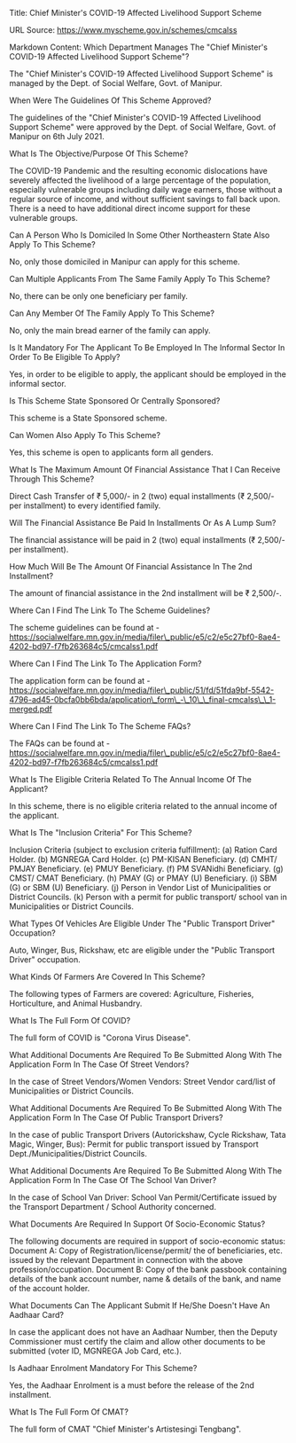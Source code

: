 Title: Chief Minister's COVID-19 Affected Livelihood Support Scheme

URL Source: https://www.myscheme.gov.in/schemes/cmcalss

Markdown Content:
Which Department Manages The "Chief Minister's COVID-19 Affected Livelihood Support Scheme"?

The "Chief Minister's COVID-19 Affected Livelihood Support Scheme" is managed by the Dept. of Social Welfare, Govt. of Manipur.

When Were The Guidelines Of This Scheme Approved?

The guidelines of the "Chief Minister's COVID-19 Affected Livelihood Support Scheme" were approved by the Dept. of Social Welfare, Govt. of Manipur on 6th July 2021.

What Is The Objective/Purpose Of This Scheme?

The COVID-19 Pandemic and the resulting economic dislocations have severely affected the livelihood of a large percentage of the population, especially vulnerable groups including daily wage earners, those without a regular source of income, and without sufficient savings to fall back upon. There is a need to have additional direct income support for these vulnerable groups.

Can A Person Who Is Domiciled In Some Other Northeastern State Also Apply To This Scheme?

No, only those domiciled in Manipur can apply for this scheme.

Can Multiple Applicants From The Same Family Apply To This Scheme?

No, there can be only one beneficiary per family.

Can Any Member Of The Family Apply To This Scheme?

No, only the main bread earner of the family can apply.

Is It Mandatory For The Applicant To Be Employed In The Informal Sector In Order To Be Eligible To Apply?

Yes, in order to be eligible to apply, the applicant should be employed in the informal sector.

Is This Scheme State Sponsored Or Centrally Sponsored?

This scheme is a State Sponsored scheme.

Can Women Also Apply To This Scheme?

Yes, this scheme is open to applicants form all genders.

What Is The Maximum Amount Of Financial Assistance That I Can Receive Through This Scheme?

Direct Cash Transfer of ₹ 5,000/- in 2 (two) equal installments (₹ 2,500/- per installment) to every identified family.

Will The Financial Assistance Be Paid In Installments Or As A Lump Sum?

The financial assistance will be paid in 2 (two) equal installments (₹ 2,500/- per installment).

How Much Will Be The Amount Of Financial Assistance In The 2nd Installment?

The amount of financial assistance in the 2nd installment will be ₹ 2,500/-.

Where Can I Find The Link To The Scheme Guidelines?

The scheme guidelines can be found at - https://socialwelfare.mn.gov.in/media/filer\_public/e5/c2/e5c27bf0-8ae4-4202-bd97-f7fb263684c5/cmcalss1.pdf

Where Can I Find The Link To The Application Form?

The application form can be found at - https://socialwelfare.mn.gov.in/media/filer\_public/51/fd/51fda9bf-5542-4796-ad45-0bcfa0bb6bda/application\_form\_-\_10\_\_final-cmcalss\_\_1-merged.pdf

Where Can I Find The Link To The Scheme FAQs?

The FAQs can be found at - https://socialwelfare.mn.gov.in/media/filer\_public/e5/c2/e5c27bf0-8ae4-4202-bd97-f7fb263684c5/cmcalss1.pdf

What Is The Eligible Criteria Related To The Annual Income Of The Applicant?

In this scheme, there is no eligible criteria related to the annual income of the applicant.

What Is The "Inclusion Criteria" For This Scheme?

Inclusion Criteria (subject to exclusion criteria fulfillment): (a) Ration Card Holder. (b) MGNREGA Card Holder. (c) PM-KISAN Beneficiary. (d) CMHT/ PMJAY Beneficiary. (e) PMUY Beneficiary. (f) PM SVANidhi Beneficiary. (g) CMST/ CMAT Beneficiary. (h) PMAY (G) or PMAY (U) Beneficiary. (i) SBM (G) or SBM (U) Beneficiary. (j) Person in Vendor List of Municipalities or District Councils. (k) Person with a permit for public transport/ school van in Municipalities or District Councils.

What Types Of Vehicles Are Eligible Under The "Public Transport Driver" Occupation?

Auto, Winger, Bus, Rickshaw, etc are eligible under the "Public Transport Driver" occupation.

What Kinds Of Farmers Are Covered In This Scheme?

The following types of Farmers are covered: Agriculture, Fisheries, Horticulture, and Animal Husbandry.

What Is The Full Form Of COVID?

The full form of COVID is "Corona Virus Disease".

What Additional Documents Are Required To Be Submitted Along With The Application Form In The Case Of Street Vendors?

In the case of Street Vendors/Women Vendors: Street Vendor card/list of Municipalities or District Councils.

What Additional Documents Are Required To Be Submitted Along With The Application Form In The Case Of Public Transport Drivers?

In the case of public Transport Drivers (Autorickshaw, Cycle Rickshaw, Tata Magic, Winger, Bus): Permit for public transport issued by Transport Dept./Municipalities/District Councils.

What Additional Documents Are Required To Be Submitted Along With The Application Form In The Case Of The School Van Driver?

In the case of School Van Driver: School Van Permit/Certificate issued by the Transport Department / School Authority concerned.

What Documents Are Required In Support Of Socio-Economic Status?

The following documents are required in support of socio-economic status: Document A: Copy of Registration/license/permit/ the of beneficiaries, etc. issued by the relevant Department in connection with the above profession/occupation. Document B: Copy of the bank passbook containing details of the bank account number, name & details of the bank, and name of the account holder.

What Documents Can The Applicant Submit If He/She Doesn't Have An Aadhaar Card?

In case the applicant does not have an Aadhaar Number, then the Deputy Commissioner must certify the claim and allow other documents to be submitted (voter ID, MGNREGA Job Card, etc.).

Is Aadhaar Enrolment Mandatory For This Scheme?

Yes, the Aadhaar Enrolment is a must before the release of the 2nd installment.

What Is The Full Form Of CMAT?

The full form of CMAT "Chief Minister's Artistesingi Tengbang".
